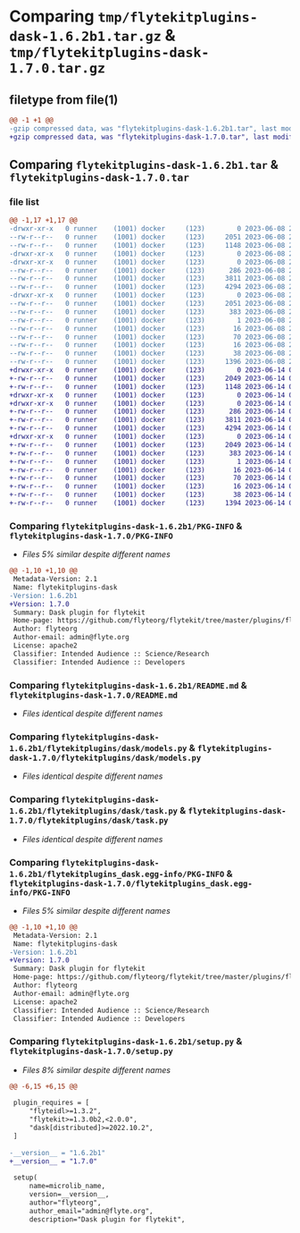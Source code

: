 # Comparing `tmp/flytekitplugins-dask-1.6.2b1.tar.gz` & `tmp/flytekitplugins-dask-1.7.0.tar.gz`

## filetype from file(1)

```diff
@@ -1 +1 @@
-gzip compressed data, was "flytekitplugins-dask-1.6.2b1.tar", last modified: Thu Jun  8 23:49:41 2023, max compression
+gzip compressed data, was "flytekitplugins-dask-1.7.0.tar", last modified: Wed Jun 14 04:33:26 2023, max compression
```

## Comparing `flytekitplugins-dask-1.6.2b1.tar` & `flytekitplugins-dask-1.7.0.tar`

### file list

```diff
@@ -1,17 +1,17 @@
-drwxr-xr-x   0 runner    (1001) docker     (123)        0 2023-06-08 23:49:41.203219 flytekitplugins-dask-1.6.2b1/
--rw-r--r--   0 runner    (1001) docker     (123)     2051 2023-06-08 23:49:41.203219 flytekitplugins-dask-1.6.2b1/PKG-INFO
--rw-r--r--   0 runner    (1001) docker     (123)     1148 2023-06-08 23:49:15.000000 flytekitplugins-dask-1.6.2b1/README.md
-drwxr-xr-x   0 runner    (1001) docker     (123)        0 2023-06-08 23:49:41.199218 flytekitplugins-dask-1.6.2b1/flytekitplugins/
-drwxr-xr-x   0 runner    (1001) docker     (123)        0 2023-06-08 23:49:41.203219 flytekitplugins-dask-1.6.2b1/flytekitplugins/dask/
--rw-r--r--   0 runner    (1001) docker     (123)      286 2023-06-08 23:49:15.000000 flytekitplugins-dask-1.6.2b1/flytekitplugins/dask/__init__.py
--rw-r--r--   0 runner    (1001) docker     (123)     3811 2023-06-08 23:49:15.000000 flytekitplugins-dask-1.6.2b1/flytekitplugins/dask/models.py
--rw-r--r--   0 runner    (1001) docker     (123)     4294 2023-06-08 23:49:15.000000 flytekitplugins-dask-1.6.2b1/flytekitplugins/dask/task.py
-drwxr-xr-x   0 runner    (1001) docker     (123)        0 2023-06-08 23:49:41.203219 flytekitplugins-dask-1.6.2b1/flytekitplugins_dask.egg-info/
--rw-r--r--   0 runner    (1001) docker     (123)     2051 2023-06-08 23:49:41.000000 flytekitplugins-dask-1.6.2b1/flytekitplugins_dask.egg-info/PKG-INFO
--rw-r--r--   0 runner    (1001) docker     (123)      383 2023-06-08 23:49:41.000000 flytekitplugins-dask-1.6.2b1/flytekitplugins_dask.egg-info/SOURCES.txt
--rw-r--r--   0 runner    (1001) docker     (123)        1 2023-06-08 23:49:41.000000 flytekitplugins-dask-1.6.2b1/flytekitplugins_dask.egg-info/dependency_links.txt
--rw-r--r--   0 runner    (1001) docker     (123)       16 2023-06-08 23:49:41.000000 flytekitplugins-dask-1.6.2b1/flytekitplugins_dask.egg-info/namespace_packages.txt
--rw-r--r--   0 runner    (1001) docker     (123)       70 2023-06-08 23:49:41.000000 flytekitplugins-dask-1.6.2b1/flytekitplugins_dask.egg-info/requires.txt
--rw-r--r--   0 runner    (1001) docker     (123)       16 2023-06-08 23:49:41.000000 flytekitplugins-dask-1.6.2b1/flytekitplugins_dask.egg-info/top_level.txt
--rw-r--r--   0 runner    (1001) docker     (123)       38 2023-06-08 23:49:41.203219 flytekitplugins-dask-1.6.2b1/setup.cfg
--rw-r--r--   0 runner    (1001) docker     (123)     1396 2023-06-08 23:49:38.000000 flytekitplugins-dask-1.6.2b1/setup.py
+drwxr-xr-x   0 runner    (1001) docker     (123)        0 2023-06-14 04:33:26.757296 flytekitplugins-dask-1.7.0/
+-rw-r--r--   0 runner    (1001) docker     (123)     2049 2023-06-14 04:33:26.757296 flytekitplugins-dask-1.7.0/PKG-INFO
+-rw-r--r--   0 runner    (1001) docker     (123)     1148 2023-06-14 04:33:05.000000 flytekitplugins-dask-1.7.0/README.md
+drwxr-xr-x   0 runner    (1001) docker     (123)        0 2023-06-14 04:33:26.757296 flytekitplugins-dask-1.7.0/flytekitplugins/
+drwxr-xr-x   0 runner    (1001) docker     (123)        0 2023-06-14 04:33:26.757296 flytekitplugins-dask-1.7.0/flytekitplugins/dask/
+-rw-r--r--   0 runner    (1001) docker     (123)      286 2023-06-14 04:33:05.000000 flytekitplugins-dask-1.7.0/flytekitplugins/dask/__init__.py
+-rw-r--r--   0 runner    (1001) docker     (123)     3811 2023-06-14 04:33:05.000000 flytekitplugins-dask-1.7.0/flytekitplugins/dask/models.py
+-rw-r--r--   0 runner    (1001) docker     (123)     4294 2023-06-14 04:33:05.000000 flytekitplugins-dask-1.7.0/flytekitplugins/dask/task.py
+drwxr-xr-x   0 runner    (1001) docker     (123)        0 2023-06-14 04:33:26.757296 flytekitplugins-dask-1.7.0/flytekitplugins_dask.egg-info/
+-rw-r--r--   0 runner    (1001) docker     (123)     2049 2023-06-14 04:33:26.000000 flytekitplugins-dask-1.7.0/flytekitplugins_dask.egg-info/PKG-INFO
+-rw-r--r--   0 runner    (1001) docker     (123)      383 2023-06-14 04:33:26.000000 flytekitplugins-dask-1.7.0/flytekitplugins_dask.egg-info/SOURCES.txt
+-rw-r--r--   0 runner    (1001) docker     (123)        1 2023-06-14 04:33:26.000000 flytekitplugins-dask-1.7.0/flytekitplugins_dask.egg-info/dependency_links.txt
+-rw-r--r--   0 runner    (1001) docker     (123)       16 2023-06-14 04:33:26.000000 flytekitplugins-dask-1.7.0/flytekitplugins_dask.egg-info/namespace_packages.txt
+-rw-r--r--   0 runner    (1001) docker     (123)       70 2023-06-14 04:33:26.000000 flytekitplugins-dask-1.7.0/flytekitplugins_dask.egg-info/requires.txt
+-rw-r--r--   0 runner    (1001) docker     (123)       16 2023-06-14 04:33:26.000000 flytekitplugins-dask-1.7.0/flytekitplugins_dask.egg-info/top_level.txt
+-rw-r--r--   0 runner    (1001) docker     (123)       38 2023-06-14 04:33:26.757296 flytekitplugins-dask-1.7.0/setup.cfg
+-rw-r--r--   0 runner    (1001) docker     (123)     1394 2023-06-14 04:33:24.000000 flytekitplugins-dask-1.7.0/setup.py
```

### Comparing `flytekitplugins-dask-1.6.2b1/PKG-INFO` & `flytekitplugins-dask-1.7.0/PKG-INFO`

 * *Files 5% similar despite different names*

```diff
@@ -1,10 +1,10 @@
 Metadata-Version: 2.1
 Name: flytekitplugins-dask
-Version: 1.6.2b1
+Version: 1.7.0
 Summary: Dask plugin for flytekit
 Home-page: https://github.com/flyteorg/flytekit/tree/master/plugins/flytekit-dask
 Author: flyteorg
 Author-email: admin@flyte.org
 License: apache2
 Classifier: Intended Audience :: Science/Research
 Classifier: Intended Audience :: Developers
```

### Comparing `flytekitplugins-dask-1.6.2b1/README.md` & `flytekitplugins-dask-1.7.0/README.md`

 * *Files identical despite different names*

### Comparing `flytekitplugins-dask-1.6.2b1/flytekitplugins/dask/models.py` & `flytekitplugins-dask-1.7.0/flytekitplugins/dask/models.py`

 * *Files identical despite different names*

### Comparing `flytekitplugins-dask-1.6.2b1/flytekitplugins/dask/task.py` & `flytekitplugins-dask-1.7.0/flytekitplugins/dask/task.py`

 * *Files identical despite different names*

### Comparing `flytekitplugins-dask-1.6.2b1/flytekitplugins_dask.egg-info/PKG-INFO` & `flytekitplugins-dask-1.7.0/flytekitplugins_dask.egg-info/PKG-INFO`

 * *Files 5% similar despite different names*

```diff
@@ -1,10 +1,10 @@
 Metadata-Version: 2.1
 Name: flytekitplugins-dask
-Version: 1.6.2b1
+Version: 1.7.0
 Summary: Dask plugin for flytekit
 Home-page: https://github.com/flyteorg/flytekit/tree/master/plugins/flytekit-dask
 Author: flyteorg
 Author-email: admin@flyte.org
 License: apache2
 Classifier: Intended Audience :: Science/Research
 Classifier: Intended Audience :: Developers
```

### Comparing `flytekitplugins-dask-1.6.2b1/setup.py` & `flytekitplugins-dask-1.7.0/setup.py`

 * *Files 8% similar despite different names*

```diff
@@ -6,15 +6,15 @@
 
 plugin_requires = [
     "flyteidl>=1.3.2",
     "flytekit>=1.3.0b2,<2.0.0",
     "dask[distributed]>=2022.10.2",
 ]
 
-__version__ = "1.6.2b1"
+__version__ = "1.7.0"
 
 setup(
     name=microlib_name,
     version=__version__,
     author="flyteorg",
     author_email="admin@flyte.org",
     description="Dask plugin for flytekit",
```

